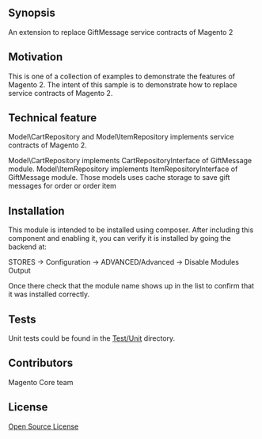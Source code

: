 ## Synopsis

An extension to replace GiftMessage service contracts of Magento 2

## Motivation

This is one of a collection of examples to demonstrate the features of Magento 2.  The intent of this sample is to demonstrate how to replace service contracts of Magento 2.

## Technical feature

Model\CartRepository and Model\ItemRepository implements service contracts of Magento 2.

Model\CartRepository implements CartRepositoryInterface of GiftMessage module.
Model\ItemRepository implements ItemRepositoryInterface of GiftMessage module.
Those models uses cache storage to save gift messages for order or order item

## Installation

This module is intended to be installed using composer.  After including this component and enabling it, you can verify it is installed by going the backend at:

STORES -> Configuration -> ADVANCED/Advanced ->  Disable Modules Output

Once there check that the module name shows up in the list to confirm that it was installed correctly.

## Tests

Unit tests could be found in the [Test/Unit](Test/Unit) directory.

## Contributors

Magento Core team

## License

[Open Source License](LICENSE.txt)
